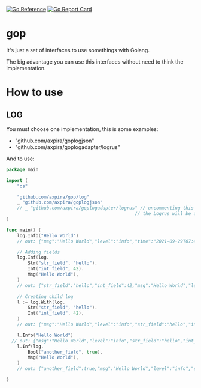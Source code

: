 [![Go Reference](https://pkg.go.dev/badge/github.com/axpira/gop.svg)](https://pkg.go.dev/github.com/axpira/gop)
[![Go Report Card](https://goreportcard.com/badge/github.com/axpira/gop)](https://goreportcard.com/report/github.com/axpira/gop)

# gop

It's just a set of interfaces to use somethings with Golang.

The big advantage you can use this interfaces without need to think the implementation.

# How to use

## LOG

You must choose one implementation, this is some examples:

- "github.com/axpira/goplogjson"
- "github.com/axpira/goplogadapter/logrus"


And to use:

```go
package main

import (
	"os"

	"github.com/axpira/gop/log"
	_ "github.com/axpira/goplogjson"
	// _ "github.com/axpira/goplogadapter/logrus" // uncommenting this line and commenting the above line
                                                // the Logrus will be use as default implementation
)

func main() {
	log.Info("Hello World")
	// out: {"msg":"Hello World","level":"info","time":"2021-09-29T07:43:34-03:00"}

	// Adding fields
	log.Inf(log.
		Str("str_field", "hello").
		Int("int_field", 42).
		Msg("Hello World"),
	)
	// out: {"str_field":"hello","int_field":42,"msg":"Hello World","level":"info","time":"2021-09-29T07:46:12-03:00"}

	// Creating child log
	l := log.With(log.
		Str("str_field", "hello").
		Int("int_field", 42),
	)
	// out: {"msg":"Hello World","level":"info","str_field":"hello","int_field":42,"time":"2021-09-29T07:49:29-03:00"}

	l.Info("Hello World")
  // out: {"msg":"Hello World","level":"info","str_field":"hello","int_field":42,"time":"2021-09-29T08:00:48-03:00"}
	l.Inf(log.
		Bool("another_field", true).
		Msg("Hello World"),
	)
	// out: {"another_field":true,"msg":"Hello World","level":"info","str_field":"hello","int_field":42,"time":"2021-09-29T07:49:29-03:00"}

}
```
